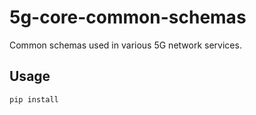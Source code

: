# 5g-core-common-schemas

Common schemas used in various 5G network services.

## Usage

```bash
pip install 
```
